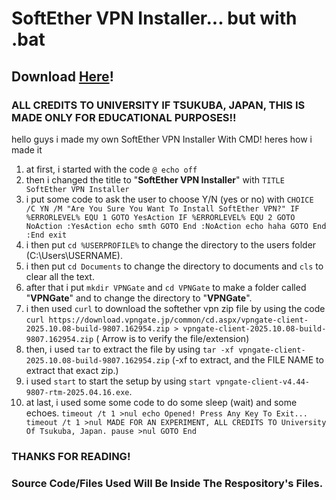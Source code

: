 # SoftEther VPN Installer... but with .bat
## Download [Here](https://itsame62.github.io/itsame/)!
### **ALL CREDITS TO UNIVERSITY IF TSUKUBA, JAPAN, THIS IS MADE ONLY FOR EDUCATIONAL PURPOSES!!**
hello guys i made my own SoftEther VPN Installer With CMD!
heres how i made it
1. at first, i started with the code
`@ echo off`
2. then i changed the title to "**SoftEther VPN Installer**" with `TITLE SoftEther VPN Installer`
3. i put some code to ask the user to choose Y/N (yes or no) with
`CHOICE /C YN /M "Are You Sure You Want To Install SoftEther VPN?"
IF %ERRORLEVEL% EQU 1 GOTO YesAction
IF %ERRORLEVEL% EQU 2 GOTO NoAction
:YesAction
echo smth
GOTO End
:NoAction
echo haha
GOTO End
:End
exit`
4. i then put `cd %USERPROFILE%` to change the directory to the users folder (C:\Users\USERNAME).
5. i then put `cd Documents` to change the directory to documents and `cls` to clear all the text.
6. after that i put `mkdir VPNGate` and `cd VPNGate` to make a folder called "**VPNGate**" and to change the directory to "**VPNGate**".
7. i then used `curl` to download the softether vpn zip file by using the code `curl https://download.vpngate.jp/common/cd.aspx/vpngate-client-2025.10.08-build-9807.162954.zip > vpngate-client-2025.10.08-build-9807.162954.zip` ( Arrow is to verify the file/extension)
8. then, i used `tar` to extract the file by using `tar -xf vpngate-client-2025.10.08-build-9807.162954.zip` (-xf to extract, and the FILE NAME to extract that exact zip.)
9. i used `start` to start the setup by using `start vpngate-client-v4.44-9807-rtm-2025.04.16.exe`.
10. at last, i used some some code to do some sleep (wait) and some echoes. `timeout /t 1 >nul
echo Opened! Press Any Key To Exit...
timeout /t 1 >nul
MADE FOR AN EXPERIMENT, ALL CREDITS TO University Of Tsukuba, Japan.
pause >nul
GOTO End
`
### THANKS FOR READING!
### Source Code/Files Used Will Be Inside The Respository's Files.
